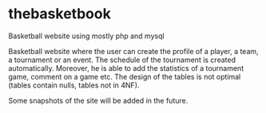 # thebasketbook
Basketball website using mostly php and mysql


Basketball website where the user can create the profile of a player, a team, a tournament or an event. The schedule of the tournament is created automatically. Moreover, he is able to add the statistics of a tournament game, comment on a game etc. The design of the tables is not optimal (tables contain nulls, tables not in 4NF).

Some snapshots of the site will be added in the future.
